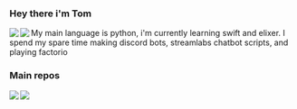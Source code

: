  ### Hey there i'm Tom
<p align="left>
  <a href="https://github.com/anuraghazra/github-readme-stats">
    <img align="left" src="https://github-readme-stats.vercel.app/api/top-langs/?username=IAmTomahawkx&theme=tokyonight&card_width=445&layout=compact" />
  </a>
  <a href="https://github.com/anuraghazra/github-readme-stats">
    <img align="left" src="https://github-readme-stats.vercel.app/api?username=IAmTomahawkx&theme=tokyonight&count_private=true&show_icons=true" />
  </a>

  My main language is python, i'm currently learning swift and elixer. I spend my spare time making discord bots, streamlabs chatbot scripts, and playing factorio
  
  ### Main repos
  <a href="https://github.com/IAmTomahawkx/viper-lang">
    <img align="left" src="https://github-readme-stats.vercel.app/api/pin/?username=IAmTomahawkx&repo=viper-lang&theme=tokyonight" />
  </a>  
  <a href="https://github.com/IAmTomahawkx/xlydn">
    <img align="left" src="https://github-readme-stats.vercel.app/api/pin/?username=IAmTomahawkx&repo=xlydn&theme=tokyonight" />
  </a>
</p>                         
